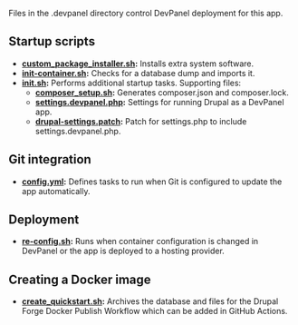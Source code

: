 Files in the .devpanel directory control DevPanel deployment for this app.


## Startup scripts

- __[custom_package_installer.sh](custom_package_installer.sh):__ Installs
  extra system software.
- __[init-container.sh](init-container.sh):__ Checks for a database dump and
  imports it.
- __[init.sh](init.sh):__ Performs additional startup tasks. Supporting files:
  - __[composer_setup.sh](composer_setup.sh):__ Generates composer.json and
    composer.lock.
  - __[settings.devpanel.php](settings.devpanel.php):__ Settings for running
    Drupal as a DevPanel app.
  - __[drupal-settings.patch](drupal-settings.patch):__ Patch for settings.php
    to include settings.devpanel.php.


## Git integration

- __[config.yml](config.yml):__ Defines tasks to run when Git is configured to
  update the app automatically.


## Deployment

- __[re-config.sh](re-config.sh):__ Runs when container configuration is
  changed in DevPanel or the app is deployed to a hosting provider.


## Creating a Docker image

- __[create_quickstart.sh](quickstart/create_quickstart.sh):__ Archives the
  database and files for the Drupal Forge Docker Publish Workflow which can be
  added in GitHub Actions.
